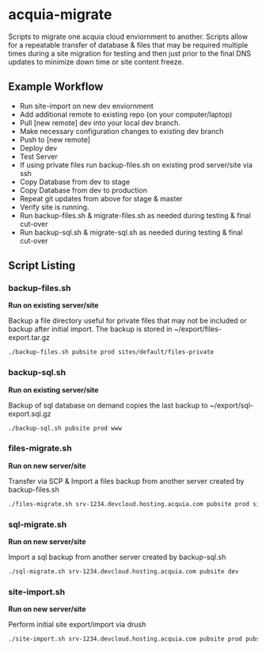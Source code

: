 # acquia-migrate
Scripts to migrate one acquia cloud enviornment to another. Scripts allow for a repeatable transfer of database & files that may be required multiple times during a site migration for testing and then just prior to the final DNS updates to minimize down time or site content freeze.

## Example Workflow
- Run site-import on new dev enviornment
- Add additional remote to existing repo (on your computer/laptop)
- Pull [new remote] dev into your local dev branch.
- Make necessary configuration changes to existing dev branch
- Push to [new remote]
- Deploy dev
- Test Server
- If using private files run backup-files.sh on existing prod server/site via ssh
- Copy Database from dev to stage
- Copy Database from dev to production
- Repeat git updates from above for stage & master
- Verify site is running.
- Run backup-files.sh & migrate-files.sh as needed during testing & final cut-over
- Run backup-sql.sh & migrate-sql.sh as needed during testing & final cut-over

## Script Listing

### backup-files.sh
**Run on existing server/site**

Backup a file directory useful for private files that may not be included or backup after initial import. The backup is stored in ~/export/files-export.tar.gz

```bash
./backup-files.sh pubsite prod sites/default/files-private
```

### backup-sql.sh
**Run on existing server/site**

Backup of sql database on demand copies the last backup to ~/export/sql-export.sql.gz

```bash
./backup-sql.sh pubsite prod www
```

### files-migrate.sh
**Run on new server/site**

Transfer via SCP & Import a files backup from another server created by backup-files.sh

```bash
./files-migrate.sh srv-1234.devcloud.hosting.acquia.com pubsite prod sites/default/files-private
```

### sql-migrate.sh
**Run on new server/site**

Import a sql backup from another server created by backup-sql.sh

```bash
./sql-migrate.sh srv-1234.devcloud.hosting.acquia.com pubsite dev
```

### site-import.sh
**Run on new server/site**

Perform initial site export/import via drush

```bash
./site-import.sh srv-1234.devcloud.hosting.acquia.com pubsite prod pubsite dev
```
